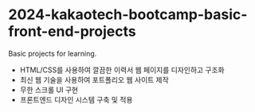 # 2024-kakaotech-bootcamp-basic-front-end-projects
Basic projects for learning.

- HTML/CSS를 사용하여 깔끔한 이력서 웹 페이지를 디자인하고 구조화
- 최신 웹 기술을 사용하여 포트폴리오 웹 사이트 제작
- 무한 스크롤 UI 구현
- 프론트엔드 디자인 시스템 구축 및 적용
